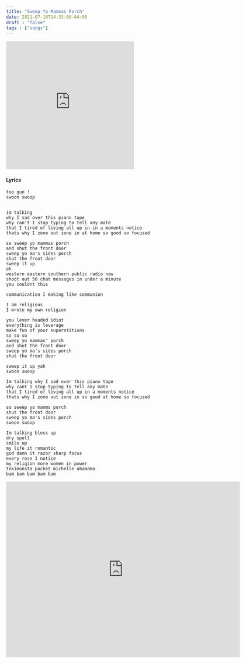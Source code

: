 ```yaml
---
title: "Sweep Yo Mammas Porch"
date: 2021-07-16T14:33:08-04:00
draft : "false"
tags : ["songs"]
---
```


<iframe style="border: 0; width: 350px; height: 350px;" src="https://bandcamp.com/EmbeddedPlayer/track=3244740584/size=large/bgcol=333333/linkcol=ffffff/minimal=true/transparent=true/" seamless><a href="https://poliwat.bandcamp.com/track/sweep-yo-mammas-porch-v1">Sweep yo mammas porch v1 by POLIW.AT</a></iframe>

<!--more-->

#### Lyrics

```
top gun !
swoon swoop


im talking
why I sad over this piano tape
why can't I stop typing to tell any mate
that I tired of living all up in in a moments notice
thats why I zone out zone in at home so good so focused

so sweep yo mammas porch
and shut the front door
sweep yo ma's sides porch
shut the front door
sweep it up
oh
western eastern southern public radio now
shoot out 50 chat messages in under a minute
you couldnt this

communication I making like communion

I am religious
I wrote my own religion

you lever headed idiot
everything is leverage
make fun of your superstitions
so so so
sweep yo mammas' porch
and shut the front door
sweep yo ma's sides porch
shut the front door

sweep it up yah
swoon swoop

Im talking why I sad over this piano tape
why cant I stop typing to tell any mate
that I tired of living all up in a moments notice
thats why I zone out zone in so good at home so focused

so sweep yo mamms porch
shut the front door
sweep yo ma's sides porch
swoon swoop

Im talking bless up
dry spell
smile up
my life it romantic
god damn it razor sharp focus
every rose I notice
my religion more women in power
tokimonsta pocket michelle obamama
bam bam bam bam bam

```

<iframe src="https://archive.org/embed/sweep-yo-mammas-porch-poliw.at" width="640" height="480" frameborder="0" webkitallowfullscreen="true" mozallowfullscreen="true" allowfullscreen></iframe>

<!--
♩     Musical quarter note     &#9833;
♪     Musical eighth note      &#9834;
♫     Musical single bar note  &#9835;
♬     Musical double bar note  &#9836;
𝄪     Double sharp note                  &#119082;
𝄆     Musical Symbol Left Repeat Sign    &#x1D106;
𝄇     Musical Symbol Right Repeat Sign   &#x1D107;
𝄈     Musical Symbol Repeat Dots         &#x1D108;
𝄐     Musical Symbol Fermata             &#x1D110;
𝄑     Musical Symbol Fermata Below       &#x1D111;
𝄒     Musical Symbol Breath Mark         &#x1D112;
𝆒     Musical Symbol Crescendo           &#x1D192;
𝆓     Musical Symbol Decrescendo         &#x1D193;
𝄫     Double flat note                   &#119083;
𝄞     G clef     &#119070;
𝄢     F clef     &#119074;
𝄡     C clef     &#119073; -->
